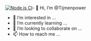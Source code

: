 
[![Node.js CI](https://github.com/Tijmenpower/ekc-discord-bot/actions/workflows/node.js.yml/badge.svg?branch=main)](https://github.com/Tijmenpower/ekc-discord-bot/actions/workflows/node.js.yml)- 👋 Hi, I’m @Tijmenpower
- 👀 I’m interested in ...
- 🌱 I’m currently learning ...
- 💞️ I’m looking to collaborate on ...
- 📫 How to reach me ...
